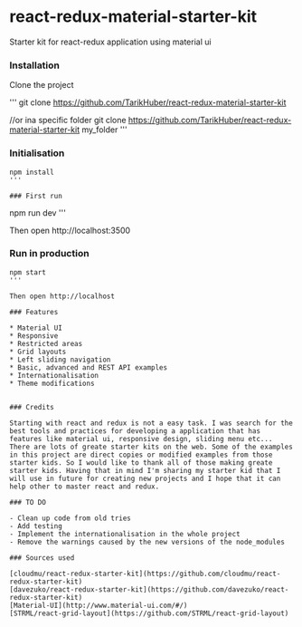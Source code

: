 # react-redux-material-starter-kit
Starter kit for react-redux application using material  ui

### Installation


Clone the project 

'''
git clone https://github.com/TarikHuber/react-redux-material-starter-kit

//or ina specific folder 
git clone https://github.com/TarikHuber/react-redux-material-starter-kit my_folder
'''

### Initialisation


```
npm install
'''

### First run

```
npm run dev
'''

Then open http://localhost:3500

### Run in production
 

```
npm start
'''

Then open http://localhost

### Features

* Material UI
* Responsive
* Restricted areas
* Grid layouts
* Left sliding navigation
* Basic, advanced and REST API examples
* Internationalisation
* Theme modifications


### Credits

Starting with react and redux is not a easy task. I was search for the best tools and practices for developing a application that has features like material ui, responsive design, sliding menu etc... There are lots of greate starter kits on the web. Some of the examples in this project are direct copies or modified examples from those starter kids. So I would like to thank all of those making greate starter kids. Having that in mind I'm sharing my starter kid that I will use in future for creating new projects and I hope that it can help other to master react and redux.

### TO DO

- Clean up code from old tries
- Add testing
- Implement the internationalisation in the whole project
- Remove the warnings caused by the new versions of the node_modules

### Sources used

[cloudmu/react-redux-starter-kit](https://github.com/cloudmu/react-redux-starter-kit)
[davezuko/react-redux-starter-kit](https://github.com/davezuko/react-redux-starter-kit)
[Material-UI](http://www.material-ui.com/#/)
[STRML/react-grid-layout](https://github.com/STRML/react-grid-layout)